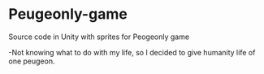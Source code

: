 # Peugeonly-game
Source code in Unity with sprites for Peogeonly game

-Not knowing what to do with my life, so I decided to give humanity life of one peugeon.
